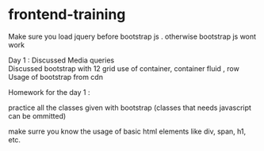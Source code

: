 # frontend-training

Make sure you load jquery before bootstrap js . otherwise bootstrap js wont work


Day 1 :
      Discussed Media queries\
      Discussed bootstrap with 12 grid
      use of container, container fluid , row
Usage of bootstrap from cdn

Homework for the day 1 :


 practice all the classes given with bootstrap (classes that needs javascript can be ommitted)




make surre you know the usage of basic html elements like div, span, h1, etc.
